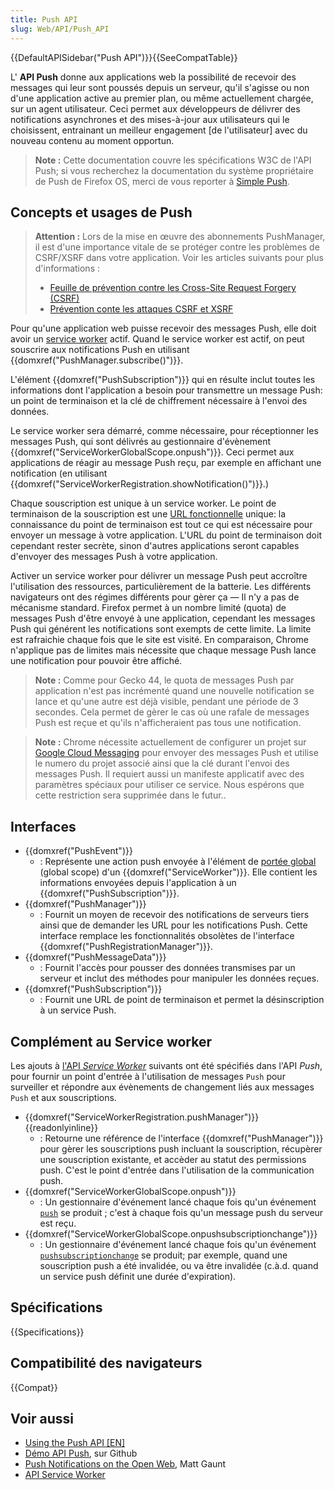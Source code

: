 ```yaml
---
title: Push API
slug: Web/API/Push_API
---
```


{{DefaultAPISidebar("Push API")}}{{SeeCompatTable}}

L' **API Push** donne aux applications web la possibilité de recevoir des messages qui leur sont poussés depuis un serveur, qu'il s'agisse ou non d'une application active au premier plan, ou même actuellement chargée, sur un agent utilisateur. Ceci permet aux développeurs de délivrer des notifications asynchrones et des mises-à-jour aux utilisateurs qui le choisissent, entrainant un meilleur engagement \[de l'utilisateur] avec du nouveau contenu au moment opportun.

> **Note :** Cette documentation couvre les spécifications W3C de l'API Push; si vous recherchez la documentation du système propriétaire de Push de Firefox OS, merci de vous reporter à [Simple Push](/fr/docs/Web/API/Simple_Push_API).

## Concepts et usages de Push

> **Attention :** Lors de la mise en œuvre des abonnements PushManager, il est d'une importance vitale de se protéger contre les problèmes de CSRF/XSRF dans votre application. Voir les articles suivants pour plus d'informations :
>
> - [Feuille de prévention contre les Cross-Site Request Forgery (CSRF)](https://cheatsheetseries.owasp.org/cheatsheets/Cross-Site_Request_Forgery_Prevention_Cheat_Sheet.html)
> - [Prévention conte les attaques CSRF et XSRF](https://blog.codinghorror.com/preventing-csrf-and-xsrf-attacks/)

Pour qu'une application web puisse recevoir des messages Push, elle doit avoir un [service worker](/fr/docs/Web/API/ServiceWorker_API) actif. Quand le service worker est actif, on peut souscrire aux notifications Push en utilisant {{domxref("PushManager.subscribe()")}}.

L'élément {{domxref("PushSubscription")}} qui en résulte inclut toutes les informations dont l'application a besoin pour transmettre un message Push: un point de terminaison et la clé de chiffrement nécessaire à l'envoi des données.

Le service worker sera démarré, comme nécessaire, pour réceptionner les messages Push, qui sont délivrés au gestionnaire d'évènement {{domxref("ServiceWorkerGlobalScope.onpush")}}. Ceci permet aux applications de réagir au message Push reçu, par exemple en affichant une notification (en utilisant {{domxref("ServiceWorkerRegistration.showNotification()")}}.)

Chaque souscription est unique à un service worker. Le point de terminaison de la souscription est une [URL fonctionnelle](http://www.w3.org/TR/capability-urls/) unique: la connaissance du point de terminaison est tout ce qui est nécessaire pour envoyer un message à votre application. L'URL du point de terminaison doit cependant rester secrète, sinon d'autres applications seront capables d'envoyer des messages Push à votre application.

Activer un service worker pour délivrer un message Push peut accroître l'utilisation des ressources, particulièrement de la batterie. Les différents navigateurs ont des régimes différents pour gèrer ça — Il n'y a pas de mécanisme standard. Firefox permet à un nombre limité (quota) de messages Push d'être envoyé à une application, cependant les messages Push qui générent les notifications sont exempts de cette limite. La limite est rafraichie chaque fois que le site est visité. En comparaison, Chrome n'applique pas de limites mais nécessite que chaque message Push lance une notification pour pouvoir être affiché.

> **Note :** Comme pour Gecko 44, le quota de messages Push par application n'est pas incrémenté quand une nouvelle notification se lance et qu'une autre est déjà visible, pendant une période de 3 secondes. Cela permet de gèrer le cas où une rafale de messages Push est reçue et qu'ils n'afficheraient pas tous une notification.

> **Note :** Chrome nécessite actuellement de configurer un projet sur [Google Cloud Messaging](https://developers.google.com/cloud-messaging/) pour envoyer des messages Push et utilise le numero du projet associé ainsi que la clé durant l'envoi des messages Push. Il requiert aussi un manifeste applicatif avec des paramètres spéciaux pour utiliser ce service. Nous espérons que cette restriction sera supprimée dans le futur..

## Interfaces

- {{domxref("PushEvent")}}
  - : Représente une action push envoyée à l'élément de [portée global](/fr/docs/Web/API/ServiceWorkerGlobalScope) (global scope) d'un {{domxref("ServiceWorker")}}. Elle contient les informations envoyées depuis l'application à un {{domxref("PushSubscription")}}.
- {{domxref("PushManager")}}
  - : Fournit un moyen de recevoir des notifications de serveurs tiers ainsi que de demander les URL pour les notifications Push. Cette interface remplace les fonctionnalités obsolètes de l'interface {{domxref("PushRegistrationManager")}}.
- {{domxref("PushMessageData")}}
  - : Fournit l'accès pour pousser des données transmises par un serveur et inclut des méthodes pour manipuler les données reçues.
- {{domxref("PushSubscription")}}
  - : Fournit une URL de point de terminaison et permet la désinscription à un service Push.

## Complément au Service worker

Les ajouts à [l'API <i lang="en">Service Worker</i>](/fr/docs/Web/API/Service_Worker_API) suivants ont été spécifiés dans l'API <i lang="en">Push</i>, pour fournir un point d'entrée à l'utilisation de messages `Push` pour surveiller et répondre aux évènements de changement liés aux messages `Push` et aux souscriptions.

- {{domxref("ServiceWorkerRegistration.pushManager")}} {{readonlyinline}}
  - : Retourne une référence de l'interface {{domxref("PushManager")}} pour gèrer les souscriptions push incluant la souscription, récupèrer une souscription existante, et accèder au statut des permissions push. C'est le point d'entrée dans l'utilisation de la communication push.
- {{domxref("ServiceWorkerGlobalScope.onpush")}}
  - : Un gestionnaire d'événement lancé chaque fois qu'un événement [`push`](/fr/docs/Web/API/ServiceWorkerGlobalScope/push_event) se produit ; c'est à chaque fois qu'un message push du serveur est reçu.
- {{domxref("ServiceWorkerGlobalScope.onpushsubscriptionchange")}}
  - : Un gestionnaire d'événement lancé chaque fois qu'un événement [`pushsubscriptionchange`](/fr/docs/Web/API/ServiceWorkerGlobalScope/pushsubscriptionchange_event) se produit; par exemple, quand une souscription push a été invalidée, ou va être invalidée (c.à.d. quand un service push définit une durée d'expiration).

## Spécifications

{{Specifications}}

## Compatibilité des navigateurs

{{Compat}}

## Voir aussi

- [Using the Push API \[EN\]](/fr/docs/Web/API/Push_API/Using_the_Push_API)
- [Démo API Push](https://github.com/gauntface/simple-push-demo), sur Github
- [Push Notifications on the Open Web](http://updates.html5rocks.com/2015/03/push-notificatons-on-the-open-web), Matt Gaunt
- [API Service Worker](/fr/docs/Web/API/Service_Worker_API)

